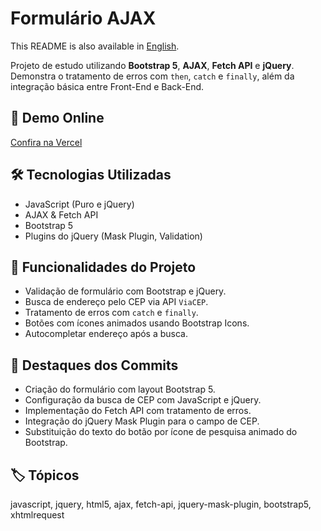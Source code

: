 <h1>Formulário AJAX</h1>
<p>
  This README is also available in <a href="./README.md">English</a>.
</p>
<p>
  Projeto de estudo utilizando <strong>Bootstrap 5</strong>, <strong>AJAX</strong>, <strong>Fetch API</strong> e <strong>jQuery</strong>.
  Demonstra o tratamento de erros com <code>then</code>, <code>catch</code> e <code>finally</code>,
  além da integração básica entre Front-End e Back-End.
</p>
<h2>🚀 Demo Online</h2>
<p>
  <a href="https://formulario-ajax.vercel.app" target="_blank">Confira na Vercel</a>
</p>
<h2>🛠️ Tecnologias Utilizadas</h2>
<ul>
  <li>JavaScript (Puro e jQuery)</li>
  <li>AJAX & Fetch API</li>
  <li>Bootstrap 5</li>
  <li>Plugins do jQuery (Mask Plugin, Validation)</li>
</ul>
<h2>📂 Funcionalidades do Projeto</h2>
<ul>
  <li>Validação de formulário com Bootstrap e jQuery.</li>
  <li>Busca de endereço pelo CEP via API <code>ViaCEP</code>.</li>
  <li>Tratamento de erros com <code>catch</code> e <code>finally</code>.</li>
  <li>Botões com ícones animados usando Bootstrap Icons.</li>
  <li>Autocompletar endereço após a busca.</li>
</ul>
<h2>📜 Destaques dos Commits</h2>
<ul>
  <li>Criação do formulário com layout Bootstrap 5.</li>
  <li>Configuração da busca de CEP com JavaScript e jQuery.</li>
  <li>Implementação do Fetch API com tratamento de erros.</li>
  <li>Integração do jQuery Mask Plugin para o campo de CEP.</li>
  <li>Substituição do texto do botão por ícone de pesquisa animado do Bootstrap.</li>
</ul>
<h2>🏷️ Tópicos</h2>
<p>
  javascript, jquery, html5, ajax, fetch-api, jquery-mask-plugin, bootstrap5, xhtmlrequest
</p>
